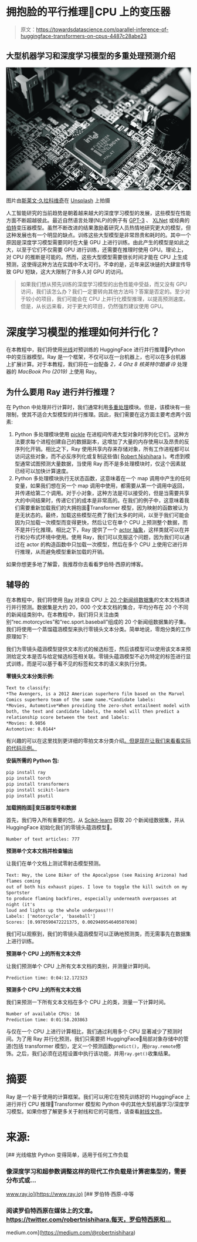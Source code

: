 # 拥抱脸的平行推理🤗CPU 上的变压器

> 原文：<https://towardsdatascience.com/parallel-inference-of-huggingface-transformers-on-cpus-4487c28abe23>

## 大型机器学习和深度学习模型的多重处理预测介绍

![](img/075c71dcd962948357fdeb3008139968.png)

图片由[斯莱文·久拉科维奇](https://unsplash.com/@slavudin)在 [Unsplash](https://unsplash.com/photos/0uXzoEzYZ4I) 上拍摄

人工智能研究的当前趋势是朝着越来越大的深度学习模型的发展，这些模型在性能方面不断超越彼此。最近自然语言处理(NLP)的例子有 [GPT-3](https://arxiv.org/pdf/2005.14165.pdf) 、 [XLNet](https://arxiv.org/pdf/1906.08237.pdf) 或经典的[伯特](https://aclanthology.org/N19-1423.pdf)变压器模型。虽然不断改进的结果激励着研究人员热情地研究更大的模型，但这种发展也有一个明显的缺点。训练这些大型模型是非常昂贵和耗时的。其中一个原因是深度学习模型需要同时在大量 GPU 上进行训练。由此产生的模型是如此之大，以至于它们不仅需要 GPU 进行训练，还需要在推理时使用 GPU。理论上，对 CPU 的推断是可能的。然而，这些大型模型需要很长时间才能在 CPU 上生成预测，这使得这种方法在实践中不太可行。不幸的是，近年来区块链的大肆宣传导致 GPU 短缺，这大大限制了许多人对 GPU 的访问。

> 如果我们想从预先训练的深度学习模型的出色性能中受益，而又没有 GPU 访问，我们该怎么办？我们一定要转向其他方法吗？答案是否定的。至少对于较小的项目，我们可能会在 CPU 上并行化模型推理，以提高预测速度。但是，从长远来看，对于更大的项目，仍然强烈建议使用 GPU。

# 深度学习模型的推理如何并行化？

在本教程中，我们将使用[光线](https://www.ray.io)对预训练的 HuggingFace 进行并行推理🤗Python 中的变压器模型。Ray 是一个框架，不仅可以在一台机器上，也可以在多台机器上扩展计算。对于本教程，我们将在一台配备 *2，4 Ghz 8 核英特尔酷睿 i9* 处理器的 *MacBook Pro (2019)* 上使用 Ray。

## 为什么要用 Ray 进行并行推理？

在 Python 中处理并行计算时，我们通常利用[多重处理](https://docs.python.org/3/library/multiprocessing.html)模块。但是，该模块有一些限制，使其不适合大型模型的并行推理。因此，我们需要在这方面主要考虑两个因素:

1.  Python 多处理模块使用 [pickle](https://docs.python.org/3/library/pickle.html) 在进程间传递大型对象时序列化它们。这种方法要求每个进程创建自己的数据副本，这增加了大量的内存使用以及昂贵的反序列化开销。相比之下，Ray 使用共享内存来存储对象，所有工作进程都可以访问这些对象，而不必反序列化或复制这些值( [Robert Nishihara](/10x-faster-parallel-python-without-python-multiprocessing-e5017c93cce1) )。考虑到模型通常试图预测大量数据，当使用 Ray 而不是多处理模块时，仅这个因素就已经可以加快计算速度。
2.  Python 多处理模块执行无状态函数，这意味着在一个 map 调用中产生的任何变量，如果我们想在另一个 map 调用中使用，都需要从第一个调用中返回，并传递给第二个调用。对于小对象，这种方法是可以接受的，但是当需要共享大的中间结果时，传递它们的成本是非常高的。在我们的例子中，这意味着我们需要重新加载我们的大拥抱面🤗Transformer 模型，因为映射的函数被认为是无状态的。最终，加载这些模型花费了我们太多的时间，以至于我们可能会因为只加载一次模型而变得更快，然后让它在单个 CPU 上预测整个数据，而不是并行化推理。相比之下，Ray 提供了一个 [actor 抽象](https://ray.readthedocs.io/en/latest/actors.html)，这样类就可以在并行和分布式环境中使用。使用 Ray，我们可以克服这个问题，因为我们可以通过在 actor 的构造函数中只加载一次模型，然后在多个 CPU 上使用它进行并行推理，从而避免模型重新加载的开销。

如果你想更多地了解雷，我推荐你去看看罗伯特·西原的博客。

## 辅导的

在本教程中，我们将使用 [Ray](https://github.com/ray-project/ray) 对来自 CPU 上 [20 个新闻组数据集](http://qwone.com/~jason/20Newsgroups/)的文本文档类进行并行预测。数据集是大约 20，000 个文本文档的集合，平均分布在 20 个不同的新闻组类别中。在本教程中，我们将只关注由类别“rec.motorcycles”和“rec.sport.baseball”组成的 20 个新闻组数据集的子集。我们将使用一个蒸馏蕴涵模型来执行零镜头文本分类。简单地说，零炮分类的工作原理如下:

我们为零镜头蕴涵模型提供文本形式的候选标签，然后该模型可以使用该文本来预测给定文本是否与给定候选标签相关联。零镜头蕴涵模型不必为特定的标签进行显式训练，而是可以基于看不见的标签和文本的语义来执行分类。

**零镜头文本分类示例:**

```
Text to classify: 
*The Avengers, is a 2012 American superhero film based on the Marvel Comics superhero team of the same name.*Candidate labels:
*Movies, Automotive*When providing the zero-shot entailment model with both, the text and candidate labels, the model will then predict a relationship score between the text and labels:
*Movies: 0.9856
Automotive: 0.0144*
```

有兴趣的可以在这里找到更详细的零拍文本分类介绍[。但是现在让我们来看看实际的代码示例。](https://nlp.town/blog/zero-shot-classification/)

**安装所需的 Python 包:**

```
pip install ray
pip install torch
pip install transformers
pip install scikit-learn
pip install psutil
```

**加载拥抱面🤗变压器型号和数据**

首先，我们导入所有重要的包，从 [Scikit-learn](https://scikit-learn.org/stable/datasets/real_world.html#newsgroups-dataset) 获取 20 个新闻组数据集，并从 HuggingFace 初始化我们的零镜头蕴涵模型🤗。

```
Number of text articles: 777
```

**预测单个文本文档并检查输出**

让我们在单个文档上测试零射击模型预测。

```
Text: Hey, the Lone Biker of the Apocalypse (see Raising Arizona) had flames coming
out of both his exhaust pipes. I love to toggle the kill switch on my Sportster
to produce flaming backfires, especially underneath overpasses at night (it's
loud and lights up the whole underpass!!!
Labels: ['motorcycle', 'baseball']
Scores: [0.9970590472221375, 0.002940954640507698]
```

我们可以观察到，我们的零镜头蕴涵模型可以正确地预测类，而无需事先在数据集上进行训练。

**预测单个 CPU 上的所有文本文件**

让我们预测单个 CPU 上所有文本文档的类别，并测量计算时间。

```
Prediction time: 0:04:12.172323
```

**预测多个 CPU 上的所有文本文档**

我们来预测一下所有文本文档在多个 CPU 上的类，测量一下计算时间。

```
Number of available CPUs: 16
Prediction time: 0:01:58.203863
```

与仅在一个 CPU 上进行计算相比，我们通过利用多个 CPU 显著减少了预测时间。为了用 Ray 并行化预测，我们只需要把 HuggingFace🤗局部对象存储中的管道(包括 transformer 模型)，定义一个预测函数`predict()`，用`@ray.remote`修饰。之后，我们必须在远程设置中执行该功能，并用`ray.get()`收集结果。

# 摘要

Ray 是一个易于使用的计算框架。我们可以用它在预先训练好的 HuggingFace 上进行并行 CPU 推理🤗Transformer 模型和 Python 中的其他大型机器学习/深度学习模型。如果你想了解更多关于射线和它的可能性，请查看[射线文件](https://docs.ray.io/en/latest/index.html)。

# 来源:

[](https://www.ray.io) [## 光线缩放 Python 变得简单，适用于任何工作负载

### 像深度学习和超参数调整这样的现代工作负载是计算密集型的，需要分布式或…

www.ray.io](https://www.ray.io) [](https://medium.com/@robertnishihara) [## 罗伯特·西原-中等

### 阅读罗伯特西原在媒体上的文章。https://twitter.com/robertnishihara.每天，罗伯特西原和…

medium.com](https://medium.com/@robertnishihara)